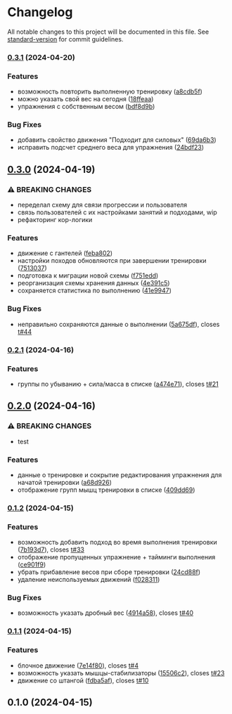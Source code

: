 # Changelog

All notable changes to this project will be documented in this file. See [standard-version](https://github.com/conventional-changelog/standard-version) for commit guidelines.

### [0.3.1](https://github.com/Dezzpil/meingym/compare/v0.3.0...v0.3.1) (2024-04-20)


### Features

* возможность повторить выполненную тренировку ([a8cdb5f](https://github.com/Dezzpil/meingym/commits/a8cdb5ffc8d65015be9412f8f42119ad3fdc4930))
* можно указать свой вес на сегодня ([18ffeaa](https://github.com/Dezzpil/meingym/commits/18ffeaa8d9565a26a35a38f30fa35184222df820))
* упражнения с собственным весом ([bdf8d9b](https://github.com/Dezzpil/meingym/commits/bdf8d9b67348c302869f10e27f023dca66979739))


### Bug Fixes

* добавить свойство движения "Подходит для силовых" ([69da6b3](https://github.com/Dezzpil/meingym/commits/69da6b320efeeae8c586816bf7035099f3cb1029))
* исправить подсчет среднего веса для упражнения ([24bdf23](https://github.com/Dezzpil/meingym/commits/24bdf237fcf6c43743d1a944863bf6002ac791ec))

## [0.3.0](https://github.com/Dezzpil/meingym/compare/v0.2.1...v0.3.0) (2024-04-19)


### ⚠ BREAKING CHANGES

* переделал схему для связи прогрессии и пользователя
* связь пользователей с их настройками занятий и подходами, wip
* рефакторинг кор-логики

### Features

* движение с гантелей ([feba802](https://github.com/Dezzpil/meingym/commits/feba802754a54036976a8797ac46508292ef30a0))
* настройки походов обновляются при завершении тренировки ([7513037](https://github.com/Dezzpil/meingym/commits/751303798ce38138d139b1de86ebb422db48296d))
* подготовка к миграции новой схемы ([f751edd](https://github.com/Dezzpil/meingym/commits/f751edd2a345cb8fabab7ffcc05b49b209d2dd31))
* реорганизация схемы хранения данных ([4e391c5](https://github.com/Dezzpil/meingym/commits/4e391c555229ee3d246fafee0b4c74d452638908))
* сохраняется статистика по выполнению ([41e9947](https://github.com/Dezzpil/meingym/commits/41e994714b69bcbf100ce385920ea116461fd6fa))


### Bug Fixes

* неправильно сохраняются данные о выполнении ([5a675df](https://github.com/Dezzpil/meingym/commits/5a675dfd4841cf5bd9a0176d570ff73cf842b1aa)), closes [t#44](https://github.com/Dezzpil/t/issues/44)

### [0.2.1](https://github.com/Dezzpil/meingym/compare/v0.2.0...v0.2.1) (2024-04-16)


### Features

* группы по убыванию + сила/масса в списке ([a474e71](https://github.com/Dezzpil/meingym/commits/a474e719ab8e0470e85028477025d511eaea12dd)), closes [t#21](https://github.com/Dezzpil/t/issues/21)

## [0.2.0](https://github.com/Dezzpil/meingym/compare/v0.1.2...v0.2.0) (2024-04-16)


### ⚠ BREAKING CHANGES

* test

### Features

* данные о тренировке и сокрытие редактирования упражнения для начатой тренировки ([a68d926](https://github.com/Dezzpil/meingym/commits/a68d92636926b6e5bab1ca8cbc1bbbac7ec052e3))
* отображение групп мышц тренировки в списке ([409dd69](https://github.com/Dezzpil/meingym/commits/409dd698498c5ffea23d2af8e262a49d39af989f))

### [0.1.2](https://github.com/Dezzpil/meingym/compare/v0.1.1...v0.1.2) (2024-04-15)


### Features

* возможность добавить подход во время выполнения тренировки ([7b193d7](https://github.com/Dezzpil/meingym/commits/7b193d7388c07786a45b297b0e216c8085079b65)), closes [t#33](https://github.com/Dezzpil/t/issues/33)
* отображение пропущенных упражнение + тайминги выполнения ([ce901f9](https://github.com/Dezzpil/meingym/commits/ce901f946170b3413991940ad3568d988717bcaa))
* убрать прибавление весов при сборе тренировки ([24cd88f](https://github.com/Dezzpil/meingym/commits/24cd88fe73094fc88a87bf87ee81e9cb3a26eda1))
* удаление неиспользуемых движений ([f028311](https://github.com/Dezzpil/meingym/commits/f0283114ce03da1d31f098f155ec19faf493743b))


### Bug Fixes

* возможность указать дробный вес ([4914a58](https://github.com/Dezzpil/meingym/commits/4914a58b27a9a4e1f78afb13b6a761f6b66543ec)), closes [t#40](https://github.com/Dezzpil/t/issues/40)

### [0.1.1](https://github.com/Dezzpil/meingym/compare/v0.1.0...v0.1.1) (2024-04-15)


### Features

* блочное движение ([7e14f80](https://github.com/Dezzpil/meingym/commits/7e14f806ddc06bba0f67e82eafe9ddeb4bdd7f87)), closes [t#4](https://github.com/Dezzpil/t/issues/4)
* возможность указать мышцы-стабилизаторы ([15506c2](https://github.com/Dezzpil/meingym/commits/15506c2be303b5e418ab4435a57c7b71ecfb9373)), closes [t#23](https://github.com/Dezzpil/t/issues/23)
* движение со штангой ([fdba5af](https://github.com/Dezzpil/meingym/commits/fdba5af8a6180f8ad9b8bd604fae344cade3d39a)), closes [t#10](https://github.com/Dezzpil/t/issues/10)

## 0.1.0 (2024-04-15)
